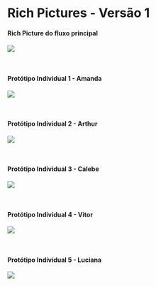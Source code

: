 # Rich Pictures - Versão 1


#### Rich Picture do fluxo principal

<a data-fancybox="gallery" href="../../../img/richPicture/RP1-V1.png"><img src="../../../img/richPicture/RP1-V1-mini.png"></a>

<br />

#### Protótipo Individual 1 - Amanda

<a data-fancybox="gallery" href="../../../img/richPicture/RP- Prototipo1.jpeg"><img src="../../../img/richPicture/RP- Prototipo1-mini.jpg"></a>

<br />

#### Protótipo Individual 2 - Arthur

<a data-fancybox="gallery" href="../../../img/richPicture/RP- Prototipo2.png"><img src="../../../img/richPicture/RP- Prototipo2-mini.jpg"></a>

<br />

#### Protótipo Individual 3 - Calebe

<a data-fancybox="gallery" href="../../../img/richPicture/RP-Prototipo3.JPG"><img src="../../../img/richPicture/RP- Prototipo3-mini.jpg"></a>

<br />

#### Protótipo Individual 4 - Vitor

<a data-fancybox="gallery" href="../../../img/richPicture/RP- Prototipo4-mini.jpg"><img src="../../../img/richPicture/RP- Prototipo4.jpeg"></a>

<br />

#### Protótipo Individual 5 - Luciana

<a data-fancybox="gallery" href="../../../img/richPicture/RP- Prototipo5.png"><img src="../../../img/richPicture/RP- Prototipo5-mini.jpg"></a>

<br />